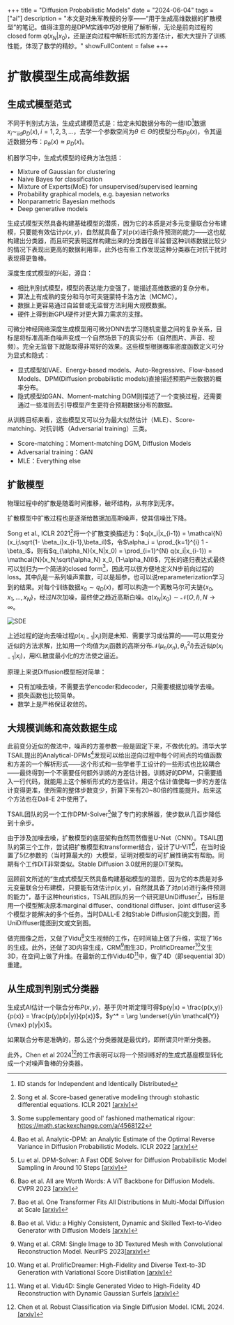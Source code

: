+++
title = "Diffusion Probabilistic Models"
date = "2024-06-04"
tags = ["ai"]
description = "本文是对朱军教授的分享——“用于生成高维数据的扩散模型”的笔记。值得注意的是DPM实践中巧妙使用了解析解，无论是前向过程的closed form $q(x_N|x_0)$，还是逆向过程中解析形式的方差估计，都大大提升了训练性能，体现了数学的精妙。"
showFullContent = false
+++

# 扩散模型生成高维数据
## 生成式模型范式
不同于判别式方法，生成式建模范式是：给定未知数据分布的一组IID[^1]数据$x_i \sim _{iid} p_D(x), i = 1,2,3,...$，去学一个参数空间为$\theta \in \Theta$的模型分布$p_{\theta}(x)$，令其逼近数据分布：$p_{\theta}(x) \approx p_D(x)$。

机器学习中，生成式模型的经典方法包括：
- Mixture of Gaussian for clustering
- Naive Bayes for classification
- Mixture of Experts(MoE) for unsupervised/supervised learning
- Probability graphical models, e.g. bayesian networks
- Nonparametric Bayesian methods
- Deep generative models

生成式模型天然具备构建基础模型的潜质，因为它的本质是对多元变量联合分布建模，只要能有效估计$p(x,y)$，自然就具备了对$p(x)$进行条件预测的能力——这也就构建出分类器，而且研究表明这样构建出来的分类器在半监督这种训练数据比较少的情况下表现出更高的数据利用率，此外也有些工作发现这种分类器在对抗干扰时表现得更鲁棒。

深度生成式模型的兴起，源自：
- 相比判别式模型，模型的表达能力变强了，能描述高维数据的复杂分布。
- 算法上有成熟的变分和马尔可夫链蒙特卡洛方法（MCMC）。
- 数据上更容易通过自监督或无监督方法利用大规模数据。
- 硬件上得到新GPU硬件对更大算力需求的支撑。

可微分神经网络深度生成模型用可微分DNN去学习随机变量之间的复杂关系，目标是将标准高斯白噪声变成一个自然场景下的真实分布（自然图片、声音、视频）。完全无监督下就能取得非常好的效果。这些模型根据概率密度函数定义可分为显式和隐式：
- 显式模型如VAE、Energy-based models、Auto-Regressive、Flow-based Models、DPM(Diffusion probabilistic models)直接描述预期产出数据的概率分布。
- 隐式模型如GAN、Moment-matching DGM则描述了一个变换过程，还需要通过一些准则去引导模型产生更符合预期数据分布的数据。

从训练目标来看，这些模型又可以分为最大似然估计（MLE）、Score-matching、对抗训练（Adversarial training）三类。
- Score-matching：Moment-matching DGM, Diffusion Models
- Adversarial training：GAN
- MLE：Everything else

## 扩散模型
物理过程中的扩散是随着时间推移，破坏结构，从有序到无序。

扩散模型中扩散过程也是逐渐给数据加高斯噪声，使其信噪比下降。

Song et al., ICLR 2021[^2]将一个扩散变换描述为：$q(x_i|x_{i-1}) = \mathcal{N}(x_i;\sqrt{1- \beta_i}x_{i-1},\beta_iI)$，令$\alpha_i = \prod_{k=1}^{i} 1 - \beta_i$，则有$q_{\alpha_N}(x_N|x_0) = \prod_{i=1}^{N} q(x_i|x_{i-1}) = \mathcal{N}(x_N;\sqrt{\alpha_N} x_0, (1-\alpha_N)I)$，冗长的递归表达式最终可以划归为一个简洁的closed form[^5]，因此可以很方便地定义N步前向过程的loss。其中$\beta_i$是一系列噪声乘数，可以是超参，也可以说reparameterization学习到的结果。对每个训练数据$x_0 \sim q_D(x)$，都可以构造一个离散马尔可夫链$\{x_0,x_1,...,x_N\}$，经过$N$次加噪，最终使之趋近高斯白噪。$q(x_N|x_0) \sim \mathcal{N}(O,I), N \rightarrow \infty$。

![SDE](https://cmbbq.github.io/img/sde.png)

上述过程的逆向去噪过程$p(x_{i-1}|x_i)$则是未知、需要学习或估算的——可以用变分近似的方法求解，比如用一个均值为$x_i$函数的高斯分布$\mathcal{N}(\mu_n(x_n), \theta_n^2I)$去近似$p(x_{i-1}|x_i)$，用KL散度最小化的方法使之逼近。

原理上来说Diffusion模型相对简单：
- 只有加噪去噪，不需要去学encoder和decoder，只需要根据加噪学去噪。
- 损失函数也比较简单。
- 数学上是严格保证收敛的。

## 大规模训练和高效数据生成
此前变分近似的做法中，噪声的方差参数一般是固定下来，不做优化的。清华大学TSAIL提出的Analytical-DPMs[^6]发现可以给出逆向过程中每个时间点的均值函数和方差的一个解析形式——这个形式和一些学者手工设计的一些形式也比较耦合——最终得到一个不需要任何额外训练的方差估计器。训练好的DPM，只需要插入一行代码，就能用上这个解析形式的方差估计。用这个估计值使每一步的方差估计变得更准，使所需的整体步数变少，折算下来有20~80倍的性能提升。后来这个方法也在Dall-E 2中使用了。

TSAIL团队的另一个工作DPM-Solver[^7]做了专门的求解器，使步数从几百步降低到十余步。

由于涉及加噪去噪，扩散模型的底层架构自然而然借鉴U-Net（CNN）。TSAIL团队的第三个工作，尝试把扩散模型和transformer结合，设计了U-ViT[^8]，在当时设置了5亿参数的（当时算最大的）大模型，证明对模型的可扩展性确实有帮助。同期有个工作DiT非常类似。Stable Diffusion 3.0就用的是DiT架构。

回顾前文所述的“生成式模型天然具备构建基础模型的潜质，因为它的本质是对多元变量联合分布建模，只要能有效估计$p(x,y)$，自然就具备了对$p(x)$进行条件预测的能力”，基于这种heuristics，TSAIL团队的另一个研究是UniDiffuser[^9]，目标是用一个模型解决原本marginal diffuser、conditional diffuser、joint diffuser这多个模型才能解决的多个任务。当时DALL-E 2和Stable Diffusion只能文到图，而UniDiffuser能图到文或文到图。

做完图像之后，又做了Vidu[^10]文生视频的工作，在时间轴上做了升维，实现了16s的生成。此外，还做了3D内容生成，CRM[^11]图生3D，ProlificDreamer[^12]文生3D，在空间上做了升维。在最新的工作Vidu4D[^13]中，做了4D（即sequential 3D）重建。

## 从生成到判别式分类器
生成式AI估计一个联合分布$P(x,y)$，基于贝叶斯定理可得$p(y|x) = \frac{p(x,y)}{p(x)} = \frac{p(y)p(x|y)}{p(x)}$，$y^* = \arg \underset{y\in \mathcal{Y}}{\max} p(y|x)$。

如果联合分布是准确的，那么这个分类器就是最优的，即所谓贝叶斯分类器。

此外，Chen et al 2024[^14]的工作表明可以将一个预训练好的生成式基座模型转化成一个对噪声鲁棒的分类器。

[^1]: IID stands for Independent and Identically Distributed
[^2]: Song et al. Score-based generative modeling through stohastic differential equations. ICLR 2021 [[arxiv]](https://arxiv.org/abs/2011.13456)
[^3]: Ho et al. Denoising diffusion probabilistic models(DDPM). NeurlPS 2020 [[arxiv]](https://arxiv.org/abs/2006.11239)
[^4]: In $\mathcal{N}(O,I)$, $I$ denotes the identity matrix, $O$ denotes the zero matrix.
[^5]: Some supplementary good ol' fashioned mathematical rigour: https://math.stackexchange.com/a/4568122
[^6]: Bao et al. Analytic-DPM: an Analytic Estimate of the Optimal Reverse Variance in Diffusion Probabilistic Models. ICLR 2022 [[arxiv]](https://arxiv.org/abs/2201.06503) 
[^7]: Lu et al. DPM-Solver: A Fast ODE Solver for Diffusion Probabilistic Model Sampling in Around 10 Steps [[arxiv]](https://arxiv.org/abs/2206.00927)
[^8]: Bao et al. All are Worth Words: A ViT Backbone for Diffusion Models. CVPR 2023 [[arxiv]](https://arxiv.org/abs/2209.12152)
[^9]: Bao et al. One Transformer Fits All Distributions in Multi-Modal Diffusion at Scale [[arxiv]](https://arxiv.org/abs/2303.06555)
[^10]: Bao et al. Vidu: a Highly Consistent, Dynamic and Skilled Text-to-Video Generator with Diffusion Models [[arxiv]](https://arxiv.org/abs/2405.04233) 
[^11]: Wang et al. CRM: Single Image to 3D Textured Mesh with Convolutional Reconstruction Model. NeurlPS 2023[[arxiv]](https://arxiv.org/abs/2403.05034)
[^12]: Wang et al. ProlificDreamer: High-Fidelity and Diverse Text-to-3D Generation with Variational Score Distillation [[arxiv]](https://arxiv.org/abs/2305.16213)
[^13]: Wang et al. Vidu4D: Single Generated Video to High-Fidelity 4D Reconstruction with Dynamic Gaussian Surfels [[arxiv]](https://arxiv.org/abs/2405.16822)
[^14]: Chen et al. Robust Classification via Single Diffusion Model. ICML 2024. [[arxiv]](https://arxiv.org/abs/2305.15241)
[^15]: Chen et al. Offline Reinforcement Learning via High-Fidelity Generative Behavior Modeling
 [[arxiv]](https://arxiv.org/abs/2209.14548)
[^16]: Chen et al. Contrastive Energy Prediction for Exact Energy-Guided Diffusion Sampling in Offline Reinforcement Learning. ICML 2023. [[arxiv]](https://arxiv.org/abs/2304.12824)
[^17]: Chen et al. Efficient Black-box Adversarial Attacks via Bayesian Optimization Guided by a Function Prior. [[arxiv]](https://arxiv.org/abs/2405.19098)
[^18]: Hao et al. DPOT: Auto-Regressive Denoising Operator Transformer for Large-Scale PDE Pre-Training [[arxiv]](https://arxiv.org/abs/2403.03542)
[^19]: Hu et al. Accelerating Transformer Pre-training with 2:4 Sparsity
